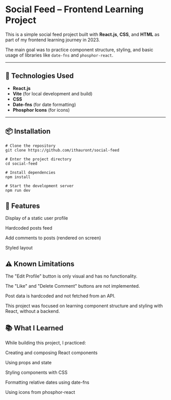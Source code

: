 # Social Feed – Frontend Learning Project

This is a simple social feed project built with **React.js**, **CSS**, and **HTML** as part of my frontend learning journey in 2023.

The main goal was to practice component structure, styling, and basic usage of libraries like `date-fns` and `phosphor-react`.

---

## 🚀 Technologies Used

- **React.js**
- **Vite** (for local development and build)
- **CSS**
- **Date-fns** (for date formatting)
- **Phosphor Icons** (for icons)

---

## 📦 Installation

```
# Clone the repository
git clone https://github.com/ithauront/social-feed

# Enter the project directory
cd social-feed

# Install dependencies
npm install

# Start the development server
npm run dev
```

## 🧩 Features

  Display of a static user profile

   Hardcoded posts feed

  Add comments to posts (rendered on screen)

  Styled layout


## ⚠️ Known Limitations

  The "Edit Profile" button is only visual and has no functionality.

  The "Like" and "Delete Comment" buttons are not implemented.

  Post data is hardcoded and not fetched from an API.

  This project was focused on learning component structure and styling with React, without a backend.

## 📚 What I Learned

While building this project, I practiced:

   Creating and composing React components

   Using props and state

  Styling components with CSS

  Formatting relative dates using date-fns

  Using icons from phosphor-react
